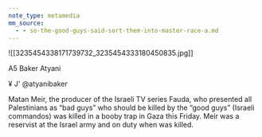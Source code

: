 ```yaml
---
note_type: metamedia
mm_source:
  - - so-the-good-guys-said-sort-them-into-master-race-a.md
---
```


![[3235454338171739732_3235454333180450835.jpg]]

A5 Baker Atyani

¥ J' @atyanibaker

Matan Meir, the producer of the Israeli TV
series Fauda, who presented all Palestinians
as “bad guys” who should be killed by the
“good guys” (Israeli commandos) was killed in
a booby trap in Gaza this Friday. Meir was a
reservist at the Israel army and on duty when
was killed.


